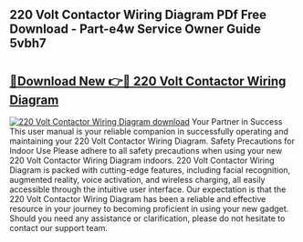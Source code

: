 ## 220 Volt Contactor Wiring Diagram PDf Free Download - Part-e4w Service Owner Guide 5vbh7

# <h2><a href="http://dfiyam0.blite.top/?on=220+Volt+Contactor+Wiring+Diagram">🔗Download New 👉🔴 220 Volt Contactor Wiring Diagram</a></h2>

[![220 Volt Contactor Wiring Diagram download](https://i.imgur.com/lujVjoI.png)](http://dfiyam0.blite.top/?on=220+Volt+Contactor+Wiring+Diagram)
Your Partner in Success This user manual is your reliable companion in successfully operating and maintaining your 220 Volt Contactor Wiring Diagram. Safety Precautions for Indoor Use Please adhere to all safety precautions when using your new 220 Volt Contactor Wiring Diagram indoors. 220 Volt Contactor Wiring Diagram is packed with cutting-edge features, including facial recognition, augmented reality, voice activation, and wireless charging, all easily accessible through the intuitive user interface. Our expectation is that the 220 Volt Contactor Wiring Diagram has been a reliable and effective resource in your journey to becoming proficient in using your new gadget. Should you need any assistance or clarification, please do not hesitate to contact our support team.
